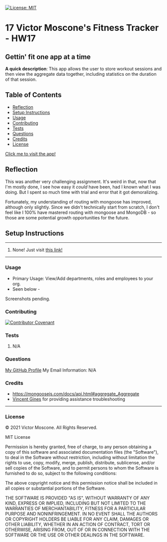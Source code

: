 
[![License: MIT](https://img.shields.io/badge/License-MIT-yellow.svg)](https://opensource.org/licenses/MIT)

# 17 Victor Moscone's Fitness Tracker - HW17

## Gettin' fit one app at a time

**A quick description**: This app allows the user to store workout sessions and then view the aggregate data together, including statistics on the duration of that session.

## Table of Contents

* [Reflection](#Reflection)
* [Setup Instructions](#Setup-Instructions)
* [Usage](#Usage)
* [Contributing](#Contributing)
* [Tests](#Tests)
* [Questions](#Questions)
* [Credits](#Credits)
* [License](#License)

[Click me to visit the app!](https://victorm-hw17-fitnesstracker.herokuapp.com/)

## Reflection

This was another very challenging assignment. It's weird in that, now that I'm mostly done, I see how easy it *could* have been, had I known what I was doing. But I spent so much time with trial and error that it got demoralizing. 

Fortunately, my understanding of routing with mongoose has improved, although only slightly. Since we didn't technically start from scratch, I don't feel like I 100% have mastered routing with mongoose and MongoDB - so those are some potential growth opportunities for the future.

## Setup Instructions

---

1. None! Just visit [this link!](https://victorm-hw17-fitnesstracker.herokuapp.com/)

---

### **Usage**

* Primary Usage: View/Add departments, roles and employees to your org.
* Seen below -

Screenshots pending.



### **Contributing**

[![Contributor Covenant](https://img.shields.io/badge/Contributor%20Covenant-v2.0%20adopted-ff69b4.svg)](code_of_conduct.md)

### **Tests**

1. N/A

### **Questions**

[My GitHub Profile](https://github.com/VictorMoscone)
My Email Information: N/A

### **Credits** 

* https://mongoosejs.com/docs/api.html#aggregate_Aggregate
* [Vincent Gines](https://github.com/vgines73) for providing assistance troubleshooting 

- - -
### **License**
© 2021 Victor Moscone. All Rights Reserved.


MIT License

Permission is hereby granted, free of charge, to any person obtaining a copy
of this software and associated documentation files (the "Software"), to deal
in the Software without restriction, including without limitation the rights
to use, copy, modify, merge, publish, distribute, sublicense, and/or sell
copies of the Software, and to permit persons to whom the Software is
furnished to do so, subject to the following conditions:

The above copyright notice and this permission notice shall be included in all
copies or substantial portions of the Software.

THE SOFTWARE IS PROVIDED "AS IS", WITHOUT WARRANTY OF ANY KIND, EXPRESS OR
IMPLIED, INCLUDING BUT NOT LIMITED TO THE WARRANTIES OF MERCHANTABILITY,
FITNESS FOR A PARTICULAR PURPOSE AND NONINFRINGEMENT. IN NO EVENT SHALL THE
AUTHORS OR COPYRIGHT HOLDERS BE LIABLE FOR ANY CLAIM, DAMAGES OR OTHER
LIABILITY, WHETHER IN AN ACTION OF CONTRACT, TORT OR OTHERWISE, ARISING FROM,
OUT OF OR IN CONNECTION WITH THE SOFTWARE OR THE USE OR OTHER DEALINGS IN THE
SOFTWARE.

